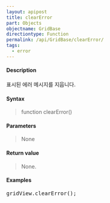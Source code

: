 ```yaml
---
layout: apipost
title: clearError
part: Objects
objectname: GridBase
directiontype: Function
permalink: /api/GridBase/clearError/
tags:
  - error
---
```



#### Description

 표시된 에러 메시지를 지웁니다.

#### Syntax

> function clearError()

#### Parameters

> None

#### Return value

> None.

#### Examples 

<pre class="prettyprint">
gridView.clearError();    
</pre>

